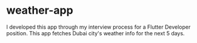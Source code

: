 # weather-app
I developed this app through my interview process for a Flutter Developer position. This app fetches  Dubai city's weather info for the next 5 days. 